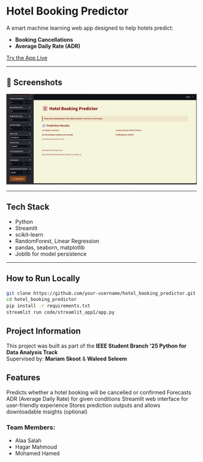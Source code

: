 # Hotel Booking Predictor

A smart machine learning web app designed to help hotels predict:
- **Booking Cancellations**
- **Average Daily Rate (ADR)**

[Try the App Live]()

---

## 📸 Screenshots

![App Screenshot](screenshot_app.png)

---

## Tech Stack

- Python
- Streamlit
- scikit-learn
- RandomForest, Linear Regression
- pandas, seaborn, matplotlib
- Joblib for model persistence

---

## How to Run Locally

```bash
git clone https://github.com/your-username/hotel_booking_predictor.git
cd hotel_booking_predictor
pip install -r requirements.txt
streamlit run code/streamlit_app1/app.py
```

## Project Information

This project was built as part of the **IEEE Student Branch '25 Python for Data Analysis Track**  
Supervised by: **Mariam Skoot** & **Waleed Seleem**

## Features
Predicts whether a hotel booking will be cancelled or confirmed
Forecasts ADR (Average Daily Rate) for given conditions
Streamlit web interface for user-friendly experience
Stores prediction outputs and allows downloadable insights (optional)

### Team Members:
- Alaa Salah
- Hagar Mahmoud
- Mohamed Hamed